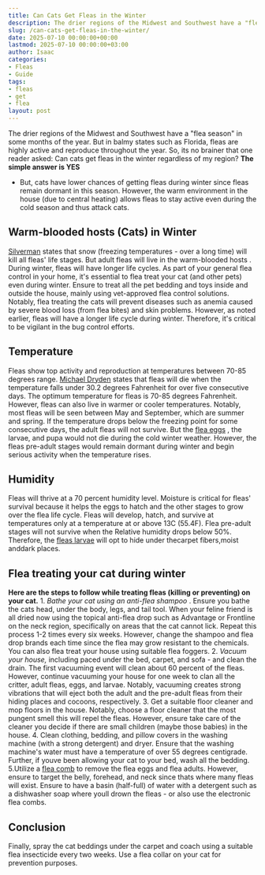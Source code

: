 ```yaml
---
title: Can Cats Get Fleas in the Winter
description: The drier regions of the Midwest and Southwest have a "flea season" in some months of the year. But in balmy states such as Florida, fleas are highly active...
slug: /can-cats-get-fleas-in-the-winter/
date: 2025-07-10 00:00:00+00:00
lastmod: 2025-07-10 00:00:00+03:00
author: Isaac
categories:
- Fleas
- Guide
tags:
- fleas
- get
- flea
layout: post
---
```

The drier regions of the Midwest and Southwest have a "flea season" in some months of the year. But in balmy states such as Florida, fleas are highly active and reproduce throughout the year.
So, its no brainer that one reader asked: Can cats get fleas in the winter regardless of my region?
**The simple answer is YES**
- But, cats have lower chances of getting fleas during winter since fleas remain dormant in this season. However, the warm environment in the house (due to central heating) allows
fleas to stay
active even during the cold season and thus attack cats.

## Warm-blooded hosts (Cats) in Winter
[Silverman](http://www4.ncsu.edu/~jsilver/Silverman%20et%20al%202581.pdf)
states that snow (freezing temperatures - over a long time) will kill all fleas' life stages. But adult
fleas will live in the warm-blooded hosts
. During winter, fleas will have longer life cycles.
As part of your general flea control in your home, it's essential to flea treat your cat (and other pets) even during winter. Ensure to treat all the pet bedding and toys inside and outside the house, mainly using vet-approved flea control solutions.
Notably, flea treating the cats will prevent diseases such as anemia caused by severe blood loss (from flea bites) and skin problems. However, as noted earlier, fleas will have a longer life cycle during winter. Therefore, it's critical to be vigilant in the bug control efforts.
## Temperature
Fleas show top activity
and reproduction at temperatures between 70-85 degrees range.
[Michael Dryden](http://citeseerx.ist.psu.edu/viewdoc/download?doi=10.1.1.621.743&rep=rep1&type=pdf)
states that fleas will die when the temperature falls under 30.2 degrees Fahrenheit for over five consecutive days.
The optimum temperature for fleas is 70-85 degrees Fahrenheit. However, fleas can also live in warmer or cooler temperatures. Notably, most fleas will be seen between May and September, which are summer and spring.
If the temperature drops below the freezing point for some consecutive days, the adult fleas will not survive. But the
[flea eggs](https://pestpolicy.com/how-to-kill-flea-eggs/)
, the larvae, and pupa would not die during the cold winter weather. However, the fleas pre-adult stages would remain dormant during winter and begin serious activity when the temperature rises.
## Humidity
Fleas will thrive at a 70 percent humidity level. Moisture is critical for fleas' survival because it helps the eggs to hatch and the other stages to grow over the flea life cycle. Fleas will develop, hatch, and survive at temperatures only at a temperature at or above 13C (55.4F).
Flea pre-adult stages will not survive when the Relative humidity drops below 50%. Therefore, the
[fleas larvae](https://pestpolicy.com/what-do-flea-larvae-look-like/)
will opt to hide under thecarpet fibers,moist anddark places.
## **Flea treating your cat during winter**
**Here are the steps to follow while treating fleas (killing or preventing) on your cat.**
1.
*Bathe your cat using an anti-flea shampoo*
. Ensure you bathe the cats head, under the body, legs, and tail tool. When your feline friend is all dried  now using the topical anti-flea drop such as Advantage or Frontline on the neck region, specifically on areas that the cat cannot lick.
Repeat this process 1-2 times every six weeks. However, change the shampoo and flea drop brands each time since the flea may grow resistant to the chemicals. You can also flea treat your house using suitable flea foggers.
2.
*Vacuum your house,*
including paced under the bed, carpet, and sofa - and clean the drain. The first
vacuuming event will clean
about 60 percent of the fleas. However, continue vacuuming your house for one week to clan all the critter, adult fleas, eggs, and larvae. Notably, vacuuming creates strong vibrations that will eject both the adult and the pre-adult fleas from their hiding places and cocoons, respectively.
3. Get a suitable floor cleaner and mop floors in the house. Notably, choose a floor cleaner that the most pungent smell  this will repel the fleas. However, ensure take care of the cleaner you decide if there are small children (maybe those babies) in the house.
4. Clean clothing, bedding, and pillow covers in the washing machine (with a strong detergent) and dryer. Ensure that the washing machine's water must have a temperature of over 55 degrees centigrade. Further, if youve been allowing your cat to your bed, wash all the bedding.
5.Utilize a
[flea comb](https://pestpolicy.com/best-flea-comb-for-cats/)
to remove the flea eggs and flea adults. However, ensure to target the belly, forehead, and neck since thats where many fleas will exist. Ensure to have a basin (half-full) of water with a detergent such as a dishwasher soap where youll drown the fleas - or also use the electronic flea combs.
## Conclusion
Finally, spray the cat beddings under the carpet and coach using a suitable flea insecticide every two weeks. Use a flea collar on your cat for prevention purposes.